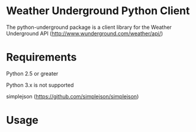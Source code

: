 Weather Underground Python Client
=============

The python-underground package is a client library for the Weather Underground API (http://www.wunderground.com/weather/api/)

Requirements
=============

Python 2.5 or greater

Python 3.x is not supported

simplejson (https://github.com/simplejson/simplejson)

Usage
=============